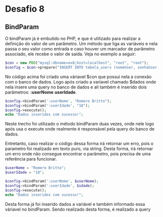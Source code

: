 # Desafio 8
## BindParam

O bindParam já é embutido no PHP, e que é utilizado para realizar a definição do valor de um parâmetro. Um método que liga as variáveis e nela passa o seu valor como entrada e caso houver um marcador de parâmetro associado, ele recebe o valor de saída. 
Veja no exemplo a seguir: 

```php 
$con = new PDO("mysql:dbname=ex8;host=localhost", "root", "root");
$config = $con->prepare("INSERT INTO tabela_users (nomeUser, senhaUser) VALUES(:userNome, :userIdade)");
```
No código acima foi criado uma váriavel $con que possui nela a conexão com o banco de dados. Logo após criado a variavel chamado $dados onde nela insere uma query no banco de dados e ali também é inserido dois parâmetros: **:userNome** **userIdade**.
```php
$config->bindParam(':userNome', "Romero Britto");
$config->bindParam(':userIdade', "18");
$config->execute();
echo "Dados inseridos com sucesso!";
```

Neste trecho foi utilizado o método bindParam duas vezes, onde nele logo após usa o execute onde realmente é responsável pela query do banco de dados. 

Entretanto, caso realizar o código dessa forma irá retornar um erro, pois o parametro foi realizado em texto puro, via string. Desta forma, irá retornar um erro onde não consegue encontrar o parâmetro, pois precisa de uma referência para funcionar. 

```php 
$userNome = "Romero Britto";
$userIdade = "18";

$config->bindParam(':userNome', $userNome);
$config->bindParam(':userIdade', $idade);
$config->execute();
echo "Dados inseridos com sucesso!";
```
Desta forma já foi inserido dados a variável e também informado essa váriavel no bindParam. Sendo realizado desta forma, é realizado a query 